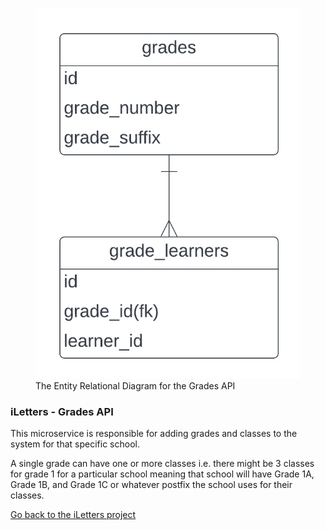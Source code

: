 <figure>
  <img
  src="Grades API ERD.png"
  alt="Grades API ERD">
  <figcaption>The Entity Relational Diagram for the Grades API</figcaption>
</figure>

### iLetters - Grades API

This microservice is responsible for adding grades and classes to the system for that specific school.

A single grade can have one or more classes i.e. there might be 3 classes for grade 1 for a particular school meaning that 
school will have Grade 1A, Grade 1B, and Grade 1C or whatever postfix the school uses for their classes.

[Go back to the iLetters project](https://github.com/MlamliLolwane/iLetters)
